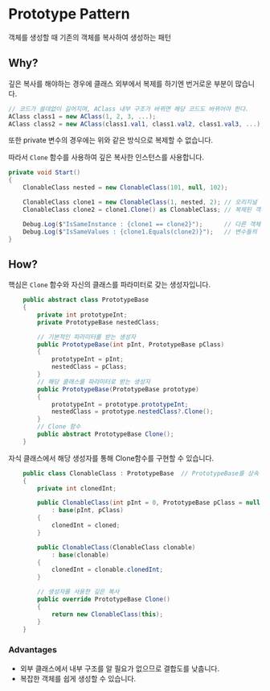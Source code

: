 # Prototype Pattern

객체를 생성할 때 기존의 객체를 복사하여 생성하는 패턴

## Why?


깊은 복사를 해야하는 경우에 클래스 외부에서 복제를 하기엔 번거로운 부분이 많습니다.

```cs
// 코드가 쓸데없이 길어지며, AClass 내부 구조가 바뀌면 해당 코드도 바뀌어야 한다.
AClass class1 = new AClass(1, 2, 3, ...);   
AClass class2 = new AClass(class1.val1, class1.val2, class1.val3, ...);
```

또한 private 변수의 경우에는 위와 같은 방식으로 복제할 수 없습니다.

따라서 `Clone` 함수를 사용하여 깊은 복사한 인스턴스를 사용합니다.
    
```cs
private void Start()
{
    ClonableClass nested = new ClonableClass(101, null, 102);

    ClonableClass clone1 = new ClonableClass(1, nested, 2); // 오리지널 객체
    ClonableClass clone2 = clone1.Clone() as ClonableClass; // 복제된 객체

    Debug.Log($"IsSameInstance : {clone1 == clone2}");      // 다른 객체이지만 (false)
    Debug.Log($"IsSameValues : {clone1.Equals(clone2)}");   // 변수들의 값은 같다 (true)
}
```

## How?

핵심은 `Clone` 함수와 자신의 클래스를 파라미터로 갖는 생성자입니다.

```cs
    public abstract class PrototypeBase
    {
        private int prototypeInt;
        private PrototypeBase nestedClass;

        // 기본적인 파라미터를 받는 생성자
        public PrototypeBase(int pInt, PrototypeBase pClass)
        {
            prototypeInt = pInt;
            nestedClass = pClass;
        }
        // 해당 클래스를 파라미터로 받는 생성자
        public PrototypeBase(PrototypeBase prototype)
        {
            prototypeInt = prototype.prototypeInt;
            nestedClass = prototype.nestedClass?.Clone();
        }
        // Clone 함수
		public abstract PrototypeBase Clone();
	}
```

자식 클래스에서 해당 생성자를 통해 Clone함수를 구현할 수 있습니다.

```cs
    public class ClonableClass : PrototypeBase  // PrototypeBase를 상속
    {
        private int clonedInt;

        public ClonableClass(int pInt = 0, PrototypeBase pClass = null, int cloned = 1)
            : base(pInt, pClass)
        {
            clonedInt = cloned;
        }

        public ClonableClass(ClonableClass clonable)
            : base(clonable)
        {
            clonedInt = clonable.clonedInt;
        }

        // 생성자를 사용한 깊은 복사
        public override PrototypeBase Clone()
        {
            return new ClonableClass(this);
        }
    }
```

### Advantages

- 외부 클래스에서 내부 구조를 알 필요가 없으므로 결합도를 낮춥니다.
- 복잡한 객체를 쉽게 생성할 수 있습니다.